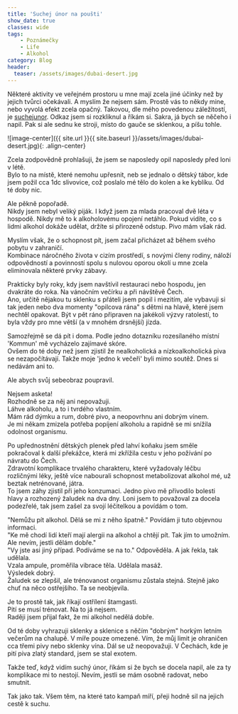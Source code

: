 ```yaml
---
title: 'Suchej únor na poušti'
show_date: true
classes: wide
tags:
    - Poznámečky
    - Life
    - Alkohol
category: Blog
header:
  teaser: /assets/images/dubai-desert.jpg
---
```


Některé aktivity ve veřejném prostoru u mne mají zcela jiné účinky než by jejich tvůrci očekávali.
A myslím že nejsem sám. Prostě vás to někdy mine, nebo vyvolá efekt zcela opačný.
Takovou, dle mého povedenou záležitostí, je [suchejunor](https://suchejunor.cz/).
Odkaz jsem si rozkliknul a říkám si. Sakra, já bych se něčeho i napil.
Pak si ale sednu ke stroji, místo do gauče se sklenkou, a píšu tohle.

![image-center]({{ site.url }}{{ site.baseurl }}/assets/images/dubai-desert.jpg){: .align-center}

Zcela zodpovědně prohlašuji, že jsem se naposledy opil naposledy před loni v létě.    
Bylo to na místě, které nemohu upřesnit, neb se jednalo o dětský tábor, kde jsem požil cca 1dc slivovice, což poslalo mé tělo do kolen a ke kyblíku.
Od té doby nic.

Ale pěkně popořadě.   
Nikdy jsem nebyl veliký piják. I když jsem za mlada pracoval dvě léta v hospodě. Nikdy mě to k alkoholovému opojení netáhlo. 
Pokud vidíte, co s lidmi alkohol dokáže udělat, držíte si přirozeně odstup.
Pivo mám však rád. 

Myslím však, že o schopnost pít, jsem začal přicházet až během svého pobytu v zahraničí.   
Kombinace náročného života v cizím prostředí, s novými členy rodiny, náloží odpovědností a povinností spolu s nulovou oporou okolí u mne zcela eliminovala některé prvky zábavy.

Prakticky byly roky, kdy jsem navštívil restauraci nebo hospodu, jen dvakráte do roka. Na vánočním večírku a při návštěvě Čech.  
Ano, určitě nějakou tu sklenku s přáteli jsem popil i mezitím, ale vybavuji si tak jeden nebo dva momenty "opilcova rána" s dětmi na hlavě, které jsem nechtěl opakovat.
Být v pět ráno připraven na jakékoli výzvy ratolestí, to byla vždy pro mne větší (a v mnohém drsnější) jízda.

Samozřejmě se dá pít i doma. Podle jedno dotazníku rozesílaného místní 'Kommun' mě vycházelo zajímavé skóre.   
Ovšem do té doby než jsem zjistil že nealkoholická a nízkoalkoholická piva se nezapočítávají.
Takže moje 'jedno k večeři' byli mimo soutěž. Dnes si nedávám ani to.

Ale abych svůj sebeobraz poupravil.

Nejsem asketa!  
Rozhodně se za něj ani nepovažuji.   
Láhve alkoholu, a to i tvrdého vlastním.   
Mám rád dýmku a rum, dobré pivo, a neopovrhnu ani dobrým vínem.   
Je mi někam zmizela potřeba popíjení alkoholu a rapidně se mi snížila odolnost organismu.

Po upřednostnění dětských plenek před lahví koňaku jsem směle pokračoval k další překážce, která mi zkřížila cestu v jeho požívání po návratu do Čech.   
Zdravotní komplikace trvalého charakteru, které vyžadovaly léčbu rozličnými léky, ještě více nabourali schopnost metabolizovat alkohol mé, už beztak netrénované, játra.  
To jsem záhy zjistil při jeho konzumaci. Jedno pivo mě přivodilo bolesti hlavy a rozhozený žaludek na dva dny.
Loni jsem to považoval za docela podezřelé, tak jsem zašel za svojí léčitelkou a povídám o tom.

"Nemůžu pít alkohol. Dělá se mi z něho špatně." Povídám ji tuto objevnou informaci.     
"Ke mě chodí lidí kteří mají alergii na alkohol a chtějí pít. Tak jím to umožním. Ale nevím, jestli dělám dobře."    
"Vy jste asi jiný případ. Podíváme se na to." Odpověděla. A jak řekla, tak udělala.    
Vzala ampule, proměřila vibrace těla. Udělala masáž.  
Výsledek dobrý.  
Žaludek se zlepšil, ale trénovanost organismu zůstala stejná. Stejně jako chuť na něco ostřejšího. Ta se neobjevila.

Je to prostě tak, jak říkají ostřílení štamgasti.    
Pití se musí trénovat. Na to já nejsem.  
Raději jsem přijal fakt, že mi alkohol nedělá dobře.

Od té doby vyhrazuji sklenky a sklenice s něčím "dobrým" horkým letním večerům na chalupě. V míře pouze omezené.
Vím, že můj limit je ohraničen cca třemi pivy nebo sklenky vína. Dál se už neopovažuji.
V Čechách, kde je pití piva zlatý standard, jsem se stal exotem.

Takže teď, když vidím suchý únor, říkám si že bych se docela napil, ale za ty komplikace mi to nestojí.
Nevím, jestli se mám osobně radovat, nebo smutnit.

Tak jako tak. Všem těm, na které tato kampaň míří, přeji hodně sil na jejich cestě k suchu.